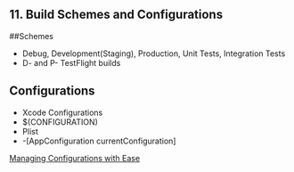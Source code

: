 
## 11. Build Schemes and Configurations

##Schemes

* Debug, Development(Staging), Production, Unit Tests, Integration Tests
* D- and P- TestFlight builds

## Configurations

* Xcode Configurations
* $(CONFIGURATION)
* Plist
* -[AppConfiguration currentConfiguration]

[Managing Configurations with Ease](http://code.tutsplus.com/tutorials/ios-quick-tip-managing-configurations-with-ease-mobile-18324)










